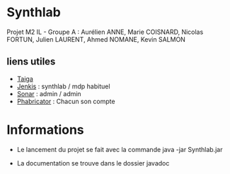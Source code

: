# Synthlab
Projet M2 IL - Groupe A : Aurélien ANNE, Marie COISNARD, Nicolas FORTUN, Julien LAURENT, Ahmed  NOMANE, Kevin SALMON

## liens utiles
* [Taiga](https://tree.taiga.io/project/aurelienanne-synthlab-groupe-a/)
* [Jenkis](http://synthlab.istic.univ-rennes1.fr:8080/) : synthlab / mdp habituel
* [Sonar](http://synthlab.istic.univ-rennes1.fr:9000/) : admin / admin
* [Phabricator](http://synthlab.istic.univ-rennes1.fr/) : Chacun son compte

# Informations

* Le lancement du projet se fait avec la commande java -jar Synthlab.jar

* La documentation se trouve dans le dossier javadoc
